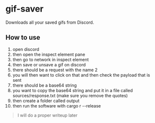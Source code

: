 # gif-saver

Downloads all your saved gifs from Discord.

## How to use

1. open discord
2. then open the inspect element pane
3. then go to network in inspect element
4. then save or unsave a gif on discord
5. there should be a request with the name 2
6. you will then want to click on that and then check the payload that is sent
7. there should be a base64 string
8. you want to copy the base64 string and put it in a file called sources/response.txt (make sure you remove the quotes)
9. then create a folder called output
10. then run the software with cargo r --release

> I will do a proper writeup later
